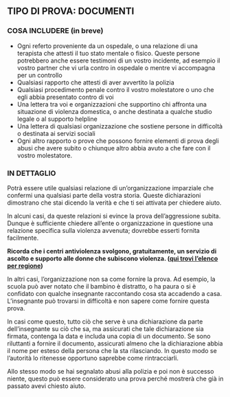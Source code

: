 <h2>TIPO DI PROVA: DOCUMENTI</h2>
<h3>COSA INCLUDERE (in breve)</h3>
    <ul>
        <li>Ogni referto proveniente da un ospedale, o una relazione di una terapista che attesti il tuo stato mentale o fisico. Queste persone potrebbero anche essere testimoni di un vostro incidente, ad esempio il vostro partner che vi urla contro in ospedale o mentre vi accompagna per un controllo</li>
        <li>Qualsiasi rapporto che attesti di aver avvertito la polizia</li>
        <li>Qualsiasi procedimento penale contro il vostro molestatore o uno che egli abbia presentato contro di voi</li>
        <li>Una lettera tra voi e organizzazioni che supportino chi affronta una situazione di violenza domestica, o anche destinata a qualche studio legale o al supporto helpline</li>
        <li>Una lettera di qualsiasi organizzazione che sostiene persone in difficoltà o destinata ai servizi sociali</li>
        <li>Ogni altro rapporto o prove che possono fornire elementi di prova degli abusi che avere subito o chiunque altro abbia avuto a che fare con il vostro molestatore.</li>
    </ul>
<h3>IN DETTAGLIO</h3>
<p>Potrà essere utile qualsiasi relazione di un’organizzazione imparziale che confermi una qualsiasi parte della vostra storia. Queste dichiarazioni dimostrano che stai dicendo la verità e che ti sei attivata per chiedere aiuto.</p>
<p>In alcuni casi, da queste relazioni si evince la prova dell’aggressione subita. Dunque è sufficiente chiedere all’ente o organizzazione in questione una relazione specifica sulla violenza avvenuta; dovrebbe esserti fornita facilmente.</p>
<p><strong>Ricorda che i centri antiviolenza svolgono, gratuitamente, un servizio di ascolto e supporto alle donne che subiscono violenza. (<a alt="mappatura dei servizi" href="http://chaynitalia.org/mappatura-dei-servizi/">qui trovi l’elenco per regione</a>)</strong></p>
<p>In altri casi, l’organizzazione non sa come fornire la prova. Ad esempio, la scuola può aver notato che il bambino è distratto, o ha paura o si è confidato con qualche insegnante raccontando cosa sta accadendo a casa. L’insegnante può trovarsi in difficoltà e non sapere come fornire questa prova.</p>
<p>In casi come questo, tutto ciò che serve è una dichiarazione da parte dell’insegnante su ciò che sa, ma assicurati che tale dichiarazione sia firmata, contenga la data e includa una copia di un documento. Se sono riluttanti a fornire il documento, assicurati almeno che la dichiarazione abbia il nome per esteso della persona che la sta rilasciando. In questo modo se l’autorità lo ritenesse opportuno saprebbe come rintracciarli.</p>
<p>Allo stesso modo se hai segnalato abusi alla polizia e poi non è successo niente, questo può essere considerato una prova perché mostrerà che già in passato avevi chiesto aiuto.</p>